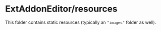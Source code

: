 # ExtAddonEditor/resources

This folder contains static resources (typically an `"images"` folder as well).

